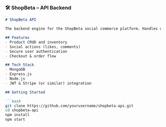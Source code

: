 ### 🛠️ **ShopBeta – API Backend**

```markdown
# ShopBeta API

The backend engine for the ShopBeta social commerce platform. Handles user auth, product data, social interactions, and transactions.

## Features
- Product CRUD and inventory
- Social actions (likes, comments)
- Secure user authentication
- Checkout & order flow

## Tech Stack
- MongoDB
- Express.js
- Node.js
- JWT & Stripe (or similar) integration

## Getting Started

```bash
git clone https://github.com/yourusername/shopbeta-api.git
cd shopbeta-api
npm install
npm start
